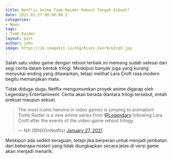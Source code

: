 ```yaml
---
title: Netflix Anime Tomb Raider Reboot Tengah Dibuat?
date: 2021-01-27 00:00:00 Z
categories:
- News
tags:
- Tomb Raider
layout: post
author: john
image: https://ik.imagekit.io/dsg/Rises_2wsr0ckZrqX.jpg
---
```


Salah satu video game dengan reboot terbaik ini memang sudah selesai dari segi cerita dalam bentuk trilogi. Meskipun banyak juga yang kurang menyukai ending yang ditawarkan, tetapi melihat Lara Croft rasa modern begitu memanjakan mata.

Tidak diduga-duga, Netflix mengumumkan proyek anime digarap oleh Legendary Entertainment. Cerita akan berada diantara trilogi tersebut, entah prekuel maupun sekuel.

<blockquote class="twitter-tweet tw-align-center"><p lang="en" dir="ltr">The most iconic heroine in video games is jumping to animation! Tomb Raider is a new anime series from <a href="https://twitter.com/Legendary?ref_src=twsrc%5Etfw">@Legendary</a> following Lara Croft after the events of the video-game reboot trilogy.</p>&mdash; NX (@NXOnNetflix) <a href="https://twitter.com/NXOnNetflix/status/1354461071067627520?ref_src=twsrc%5Etfw">January 27, 2021</a></blockquote> <script async src="https://platform.twitter.com/widgets.js" charset="utf-8"></script>

Meskipun ada sedikit keraguan, tetapi jika berperan untuk menjadi jembatan dari beberapa misteri yang tidak diungkapkan secara jelas di versi game akan menjadi menarik.